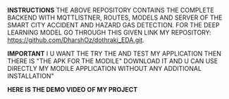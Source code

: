 **INSTRUCTIONS**
THE ABOVE REPOSITORY CONTAINS THE COMPLETE BACKEND WITH MQTTLISTNER, ROUTES, MODELS AND SERVER OF THE SMART CITY ACCIDENT AND HAZARD GAS DETECTION. 
FOR THE DEEP LEARNING MODEL GO THROUGH THIS GIVEN LINK MY REPOSITORY: https://github.com/DharshOz/dothraki_EDA.git.

**IMPORTANT**
I U WANT THE TRY THE AND TEST MY APPLICATION THEN THERE IS "THE APK FOR THE MODILE" DOWNLOAD IT AND U CAN USE DIRECTLY MY MODILE APPLICATION WITHOUT ANY ADDITIONAL INSTALLATION"

**HERE IS THE DEMO VIDEO OF MY PROJECT**

